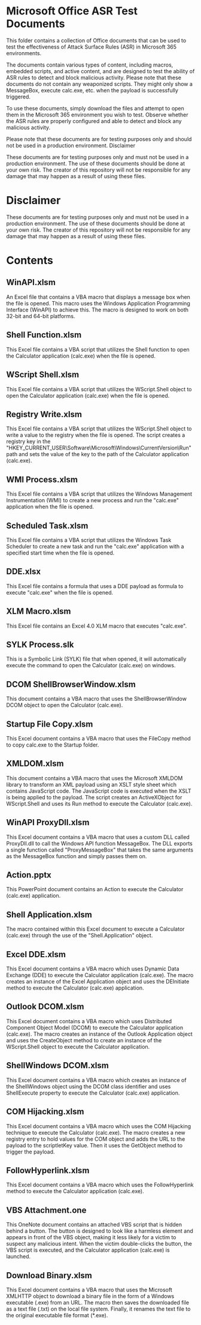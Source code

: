 # Microsoft Office ASR Test Documents

This folder contains a collection of Office documents that can be used to test the effectiveness of Attack Surface Rules (ASR) in Microsoft 365 environments.

The documents contain various types of content, including macros, embedded scripts, and active content, and are designed to test the ability of ASR rules to detect and block malicious activity. Please note that these documents do not contain any weaponized scripts. They might only show a MessageBox, execute calc.exe, etc. when the payload is successfully triggered.

To use these documents, simply download the files and attempt to open them in the Microsoft 365 environment you wish to test. Observe whether the ASR rules are properly configured and able to detect and block any malicious activity.

Please note that these documents are for testing purposes only and should not be used in a production environment.
Disclaimer

These documents are for testing purposes only and must not be used in a production environment. The use of these documents should be done at your own risk. The creator of this repository will not be responsible for any damage that may happen as a result of using these files.

# Disclaimer

These documents are for testing purposes only and must not be used in a production environment. The use of these documents should be done at your own risk. The creator of this repository will not be responsible for any damage that may happen as a result of using these files.

# Contents

## WinAPI.xlsm
An Excel file that contains a VBA macro that displays a message box when the file is opened. This macro uses the Windows Application Programming Interface (WinAPI) to achieve this. The macro is designed to work on both 32-bit and 64-bit platforms. 

## Shell Function.xlsm
This Excel file contains a VBA script that utilizes the Shell function to open the Calculator application (calc.exe) when the file is opened.

## WScript Shell.xlsm
This Excel file contains a VBA script that utilizes the WScript.Shell object to open the Calculator application (calc.exe) when the file is opened. 

## Registry Write.xlsm
This Excel file contains a VBA script that utilizes the WScript.Shell object to write a value to the registry when the file is opened. The script creates a registry key in the "HKEY_CURRENT_USER\Software\Microsoft\Windows\CurrentVersion\Run" path and sets the value of the key to the path of the Calculator application (calc.exe).

## WMI Process.xlsm
This Excel file contains a VBA script that utilizes the Windows Management Instrumentation (WMI) to create a new process and run the "calc.exe" application when the file is opened. 

## Scheduled Task.xlsm
This Excel file contains a VBA script that utilizes the Windows Task Scheduler to create a new task and run the "calc.exe" application with a specified start time when the file is opened. 

## DDE.xlsx
This Excel file contains a formula that uses a DDE payload as formula to execute "calc.exe" when the file is opened. 

## XLM Macro.xlsm
This Excel file contains an Excel 4.0 XLM macro that executes "calc.exe".

## SYLK Process.slk
This is a Symbolic Link (SYLK) file that when opened, it will automatically execute the command to open the Calculator (calc.exe) on windows.

## DCOM ShellBrowserWindow.xlsm
This document contains a VBA macro that uses the ShellBrowserWindow DCOM object to open the Calculator (calc.exe).

## Startup File Copy.xlsm
This Excel document contains a VBA macro that uses the FileCopy method to copy calc.exe to the Startup folder.

## XMLDOM.xlsm
This document contains a VBA macro that uses the Microsoft XMLDOM library to transform an XML payload using an XSLT style sheet which contains JavaScript code. The JavaScript code is executed when the XSLT is being applied to the payload. The script creates an ActiveXObject for WScript.Shell and uses its Run method to execute the Calculator (calc.exe). 

## WinAPI ProxyDll.xlsm
This Excel document contains a VBA macro that uses a custom DLL called ProxyDll.dll to call the Windows API function MessageBox. The DLL exports a single function called "ProxyMessageBox" that takes the same arguments as the MessageBox function and simply passes them on.

## Action.pptx
This PowerPoint document contains an Action to execute the Calculator (calc.exe) application.

## Shell Application.xlsm
The macro contained within this Excel document to execute a Calculator (calc.exe) through the use of the "Shell.Application" object.

## Excel DDE.xlsm
This Excel document contains a VBA macro which uses Dynamic Data Exchange (DDE) to execute the Calculator application (calc.exe). The macro creates an instance of the Excel Application object and uses the DEInitiate method to execute the Calculator (calc.exe) application.

## Outlook DCOM.xlsm
This Excel document contains a VBA macro which uses Distributed Component Object Model (DCOM) to execute the Calculator application (calc.exe). The macro creates an instance of the Outlook Application object and uses the CreateObject method to create an instance of the WScript.Shell object to execute the Calculator application. 

## ShellWindows DCOM.xlsm
This Excel document contains a VBA macro which creates an instance of the ShellWindows object using the DCOM class identifier and uses ShellExecute property to execute the Calculator (calc.exe) application.

## COM Hijacking.xlsm
This Excel document contains a VBA macro which uses the COM Hijacking technique to execute the Calculator (calc.exe). The macro creates a new registry entry to hold values for the COM object and adds the URL to the payload to the scriptletKey value. Then it uses the GetObject method to trigger the payload.

## FollowHyperlink.xlsm
This Excel document contains a VBA macro which uses the FollowHyperlink method to execute the Calculator application (calc.exe).

## VBS Attachment.one
This OneNote document contains an attached VBS script that is hidden behind a button. The button is designed to look like a harmless element and appears in front of the VBS object, making it less likely for a victim to suspect any malicious intent. When the victim double-clicks the button, the VBS script is executed, and the Calculator application (calc.exe) is launched.

## Download Binary.xlsm
This Excel document contains a VBA macro that uses the Microsoft XMLHTTP object to download a binary file in the form of a Windows executable (.exe) from an URL. The macro then saves the downloaded file as a text file (.txt) on the local file system. Finally, it renames the text file to the original executable file format (*.exe).
